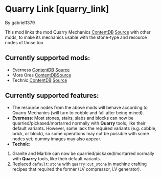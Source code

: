 Quarry Link [quarry_link]
===========

By gabriel1379

This mod links the mod Quarry Mechanics [ContentDB](https://content.luanti.org/packages/kestral/quarry/) [Source](https://github.com/kestral246/quarry) with other mods, to make its mechanics usable with the stone-type and resource nodes of those too.

Currently supported mods:
-------------------------
- Everness [ContentDB](https://content.luanti.org/packages/SaKeL/everness/) [Source](https://bitbucket.org/minetest_gamers/everness/src/master/)
- More Ores [ContentDB](https://content.luanti.org/packages/Calinou/moreores/)[Source](https://github.com/minetest-mods/moreores)
- Technic [ContentDB](https://content.luanti.org/packages/RealBadAngel/technic/) [Source](https://github.com/minetest-mods/technic)

Currently supported features:
-----------------------------
- The resource nodes from the above mods will behave according to Quarry Mechanics (will turn to cobble and fall after being mined).
- **Everness**: Most stones, stairs, slabs and blocks can now be quarried/pickaxed/mortarred normally with **Quarry** tools, like their default variants. However, some lack the required variants (e.g. cobble, brick, or block), so some operations may not be possible with some nodes yet; dummy images may also appear.
- **Technic**:
1. Granite and Marble can now be quarried/pickaxed/mortarred normally with **Quarry** tools, like their default variants.
2. Replaced `default:stone` with `quarry:cut_stone` in machine crafting recipes that required the former (LV compressor, LV generator).
